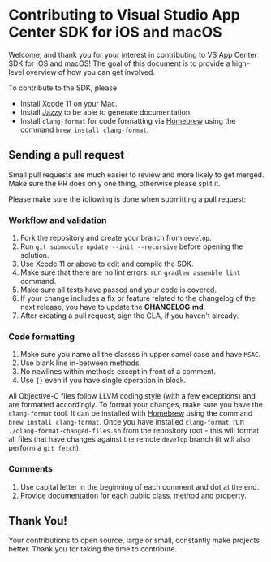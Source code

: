 # Contributing to Visual Studio App Center SDK for iOS and macOS

Welcome, and thank you for your interest in contributing to VS App Center SDK for iOS and macOS!
The goal of this document is to provide a high-level overview of how you can get involved.

To contribute to the SDK, please

* Install Xcode 11 on your Mac.
* Install [Jazzy](https://github.com/realm/jazzy) to be able to generate documentation.
* Install `clang-format` for code formatting via [Homebrew](https://brew.sh) using the command `brew install clang-format`.

## Sending a pull request

Small pull requests are much easier to review and more likely to get merged. Make sure the PR does only one thing, otherwise please split it.

Please make sure the following is done when submitting a pull request:

### Workflow and validation

1. Fork the repository and create your branch from `develop`.
1. Run `git submodule update --init --recursive` before opening the solution.
1. Use Xcode 11 or above to edit and compile the SDK.
1. Make sure that there are no lint errors: run `gradlew assemble lint` command.
1. Make sure all tests have passed and your code is covered.
1. If your change includes a fix or feature related to the changelog of the next release, you have to update the **CHANGELOG.md**.
1. After creating a pull request, sign the CLA, if you haven't already.

### Code formatting

1. Make sure you name all the classes in upper camel case and have `MSAC`.
1. Use blank line in-between methods.
1. No newlines within methods except in front of a comment.
1. Use `{}` even if you have single operation in block.

All Objective-C files follow LLVM coding style (with a few exceptions) and are formatted accordingly. To format your changes, make sure you have the `clang-format` tool. It can be installed with [Homebrew](https://brew.sh) using the command `brew install clang-format`. Once you have installed `clang-format`, run `./clang-format-changed-files.sh` from the repository root - this will format all files that have changes against the remote `develop` branch (it will also perform a `git fetch`).

### Comments

1. Use capital letter in the beginning of each comment and dot at the end.
1. Provide documentation for each public class, method and property.

## Thank You!

Your contributions to open source, large or small, constantly make projects better. Thank you for taking the time to contribute.
